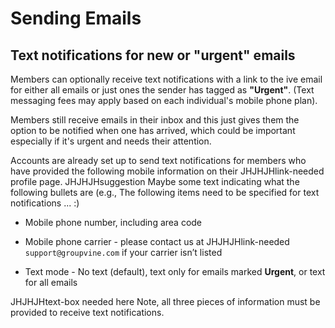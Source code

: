 # Sending Emails

## Text notifications for new or "urgent" emails
<div id="text-notifications"></div>

Members can optionally receive text notifications with a link to the
ive email for either all emails or just ones the sender has tagged as
**"Urgent"**.
(Text messaging fees may apply based on each individual's mobile phone
plan).

Members still receive emails in their inbox and this just gives them
the option to be notified when one has arrived, which could be important
especially if it's urgent and needs their attention.

Accounts are already set up to send text notifications for members who
have provided the following mobile information on their
JHJHJHlink-needed profile page.
JHJHJHsuggestion Maybe some text indicating what the following bullets
are (e.g., The following items need to be specified for text
notifications ... :)

  * Mobile phone number, including area code

  * Mobile phone carrier - please contact us at JHJHJHlink-needed
`support@groupvine.com` if your carrier isn’t listed

  * Text mode - No text (default), text only for emails marked
**Urgent**, or text for all emails

JHJHJHtext-box needed here
Note, all three pieces of information must be provided to receive text
notifications.
